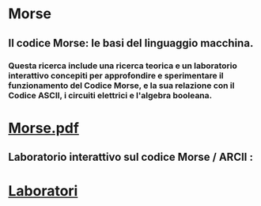 # Morse

## Il codice Morse: le basi del linguaggio macchina.

### Questa ricerca include una ricerca teorica e un laboratorio interattivo concepiti per approfondire e sperimentare il funzionamento del Codice Morse, e la sua relazione con il Codice ASCII, i circuiti elettrici e l'algebra booleana.

# [Morse.pdf](Morse.pdf)  

## Laboratorio interattivo sul codice Morse / ARCII : 

# [Laboratori](https://gingingiola.github.io/Morse/lab/index.html)  

